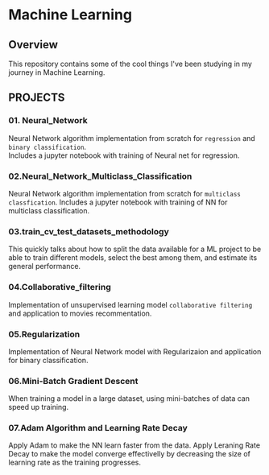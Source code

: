 # Machine Learning 

## Overview
This repository contains some of the cool things I've been studying in my journey in Machine Learning.


## PROJECTS
### 01. Neural_Network
Neural Network algorithm implementation from scratch for `regression` and `binary classification`.<br>
Includes a jupyter notebook with training of Neural net for regression.

### 02.Neural_Network_Multiclass_Classification
Neural Network algorithm implementation from scratch for `multiclass classfication`.
Includes a jupyter notebook with training of NN for multiclass classification.

### 03.train_cv_test_datasets_methodology
This quickly talks about how to split the data available for a ML project to be able to train different models, select the best among them, and estimate its general performance.

### 04.Collaborative_filtering
Implementation of unsupervised learning model `collaborative filtering` and application to movies recommentation.

### 05.Regularization
Implementation of Neural Network model with Regularizaion and application for binary classification.

### 06.Mini-Batch Gradient Descent
When training a model in a large dataset, using mini-batches of data can speed up training.  

### 07.Adam Algorithm and Learning Rate Decay
Apply Adam to make the NN learn faster from the data. Apply Leraning Rate Decay to make the model converge effectivelly by decreasing the size of learning rate as the training progresses. 
